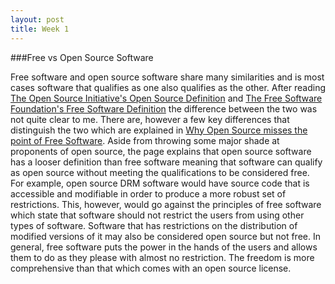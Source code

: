 ```yaml
---
layout: post
title: Week 1
---
```

###Free vs Open Source Software  

Free software and open source software share many similarities and is most cases software that qualifies as one also qualifies as the other. After reading [The Open Source Initiative's Open Source Definition](https://opensource.org/osd) and [The Free Software Foundation's Free Software Definition](https://www.gnu.org/philosophy/free-sw.html) the difference between the two was not quite clear to me. There are, however a few key differences that distinguish the two which are explained in [Why Open Source misses the point of Free Software](https://www.gnu.org/philosophy/open-source-misses-the-point.html). Aside from throwing some major shade at proponents of open source, the page explains that open source software has a looser definition than free software meaning that software can qualify as open source without meeting the qualifications to be considered free. For example, open source DRM software would have source code that is accessible and modifiable in order to produce a more robust set of restrictions. This, however, would go against the principles of free software which state that software should not restrict the users from using other types of software. Software that has restrictions on the distribution of modified versions of it may also be considered open source but not free. In general, free software puts the power in the hands of the users and allows them to do as they please with almost no restriction. The freedom is more comprehensive than that which comes with an open source license.
